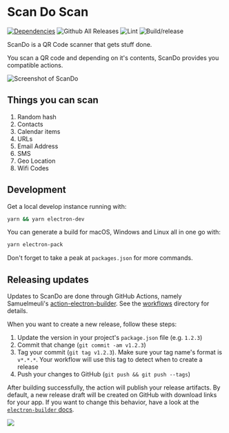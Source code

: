 # Scan Do Scan

[![Dependencies](https://david-dm.org/matterofabstract/ScanDo.svg)](https://github.com/matterofabstract/ScanDo)
![Github All Releases](https://img.shields.io/github/downloads/matterofabstract/ScanDo/total.svg)
![Lint](https://github.com/matterofabstract/ScanDo/workflows/Lint/badge.svg)
![Build/release](https://github.com/matterofabstract/ScanDo/workflows/Build/release/badge.svg)

ScanDo is a QR Code scanner that gets stuff done.

You scan a QR code and depending on it's contents, ScanDo provides you compatible actions.

![Screenshot of ScanDo](https://bpk-disk.s3.us-east-1.amazonaws.com/scando-screenshot.png)

## Things you can scan

1. Random hash
2. Contacts
3. Calendar items
4. URLs
5. Email Address
6. SMS
7. Geo Location
8. Wifi Codes

## Development

Get a local develop instance running with:

```sh
yarn && yarn electron-dev
```

You can generate a build for macOS, Windows and Linux all in one go with:

```sh
yarn electron-pack
```

Don't forget to take a peak at `packages.json` for more commands.

## Releasing updates

Updates to ScanDo are done through GitHub Actions, namely Samuelmeuli's [action-electron-builder](https://github.com/samuelmeuli/action-electron-builder). See the [workflows](https://github.com/matterofabstract/scando/tree/master/.github/workflows) directory for details.

When you want to create a new release, follow these steps:

1. Update the version in your project's `package.json` file (e.g. `1.2.3`)
2. Commit that change (`git commit -am v1.2.3`)
3. Tag your commit (`git tag v1.2.3`). Make sure your tag name's format is `v*.*.*`. Your workflow will use this tag to detect when to create a release
4. Push your changes to GitHub (`git push && git push --tags`)

After building successfully, the action will publish your release artifacts. By default, a new release draft will be created on GitHub with download links for your app. If you want to change this behavior, have a look at the [`electron-builder` docs](https://www.electron.build/).

![](https://bpk-disk.s3.us-east-1.amazonaws.com/designed-by-abstractly-footer.png?c=1)
